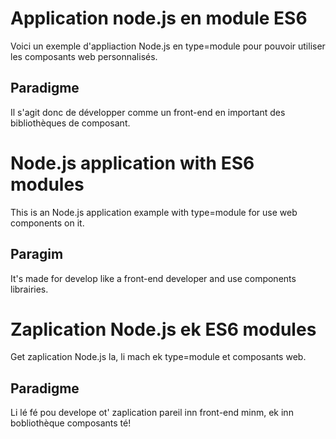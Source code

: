 # Application node.js en module ES6   
   
Voici un exemple d'appliaction Node.js en type=module pour pouvoir utiliser les composants web personnalisés.   
   
## Paradigme   
Il s'agit donc de développer comme un front-end en important des bibliothèques de composant.   


# Node.js application with ES6 modules
This is an Node.js application example with type=module for use web components on it.   
   
## Paragim   
It's made for develop like a front-end developer and use components librairies.   
   
# Zaplication Node.js ek ES6 modules   
   
Get zaplication Node.js la, li mach ek type=module et composants web.   
   
## Paradigme   
Li lé fé pou develope ot' zaplication pareil inn front-end minm, ek inn bobliothèque composants té!